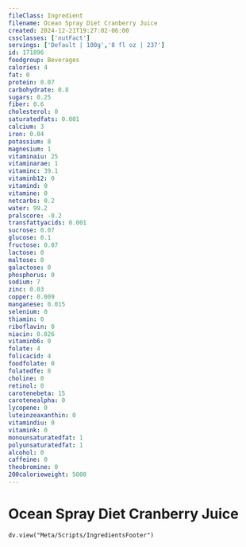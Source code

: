 ```yaml
---
fileClass: Ingredient
filename: Ocean Spray Diet Cranberry Juice
created: 2024-12-21T19:27:02-06:00
cssclasses: ['nutFact']
servings: ['Default | 100g','8 fl oz | 237']
id: 171896
foodgroup: Beverages
calories: 4
fat: 0
protein: 0.07
carbohydrate: 0.8
sugars: 0.25
fiber: 0.6
cholesterol: 0
saturatedfats: 0.001
calcium: 3
iron: 0.04
potassium: 8
magnesium: 1
vitaminaiu: 25
vitaminarae: 1
vitaminc: 39.1
vitaminb12: 0
vitamind: 0
vitamine: 0
netcarbs: 0.2
water: 99.2
pralscore: -0.2
transfattyacids: 0.001
sucrose: 0.07
glucose: 0.1
fructose: 0.07
lactose: 0
maltose: 0
galactose: 0
phosphorus: 0
sodium: 7
zinc: 0.03
copper: 0.009
manganese: 0.015
selenium: 0
thiamin: 0
riboflavin: 0
niacin: 0.026
vitaminb6: 0
folate: 4
folicacid: 4
foodfolate: 0
folatedfe: 8
choline: 0
retinol: 0
carotenebeta: 15
carotenealpha: 0
lycopene: 0
luteinzeaxanthin: 0
vitamindiu: 0
vitamink: 0
monounsaturatedfat: 1
polyunsaturatedfat: 1
alcohol: 0
caffeine: 0
theobromine: 0
200calorieweight: 5000
---
```


# Ocean Spray Diet Cranberry Juice

```dataviewjs
dv.view("Meta/Scripts/IngredientsFooter")
```